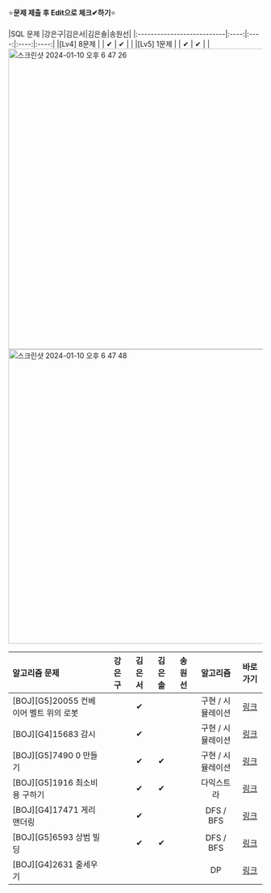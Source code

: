 ⭐**문제 제출 후 Edit으로 체크✔하기**⭐<br/><br/>
|SQL 문제                     |강은구|김은서|김은솔|송원선|
|:---------------------------|:----:|:----:|:----:|:----:|
|[Lv4] 8문제                  |      |  ✔   |  ✔  |      | 
|[Lv5] 1문제                  |      |  ✔   |  ✔  |      |
<img width="595" alt="스크린샷 2024-01-10 오후 6 47 26" src="https://github.com/TeamAlgorithmStudyHyndai/TeamAlgorithmStudy/assets/74243990/ed398ab6-65f9-41a5-95f0-ff56df6b9616">
<img width="583" alt="스크린샷 2024-01-10 오후 6 47 48" src="https://github.com/TeamAlgorithmStudyHyndai/TeamAlgorithmStudy/assets/74243990/3c0c9214-c1a1-4504-84c5-bbb22541fb35">

|알고리즘 문제                           |강은구|김은서|김은솔|송원선|알고리즘                  | 바로가기|
|:-----------------------------------|:----:|:----:|:----:|:----:|:-----------------------:|:------:|
|[BOJ][G5]20055 컨베이어 벨트 위의 로봇    |      |  ✔  |      |      |구현 / 시뮬레이션| [링크](https://www.acmicpc.net/problem/20055)|
|[BOJ][G4]15683 감시                  |      |  ✔  |      |      |구현 / 시뮬레이션| [링크](https://www.acmicpc.net/problem/15683)|
|[BOJ][G5]7490 0 만들기                |      |  ✔  |  ✔     |      |구현 / 시뮬레이션| [링크](https://www.acmicpc.net/problem/7490)|
|[BOJ][G5]1916 최소비용 구하기           |      |  ✔  |  ✔     |      |다익스트라| [링크](https://www.acmicpc.net/problem/1916)|
|[BOJ][G4]17471 게리맨더링              |      | ✔   |       |      |DFS / BFS| [링크](https://www.acmicpc.net/problem/17471)|
|[BOJ][G5]6593 상범 빌딩               |      |  ✔  |  ✔     |      |DFS / BFS| [링크](https://www.acmicpc.net/problem/6593)|
|[BOJ][G4]2631 줄세우기                |      |     |      |      |DP| [링크](https://www.acmicpc.net/problem/2631)|
